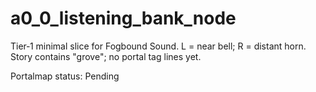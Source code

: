 # a0_0_listening_bank_node

Tier‑1 minimal slice for Fogbound Sound. L = near bell; R = distant horn. Story contains "grove"; no portal tag lines yet.

Portalmap status: Pending
